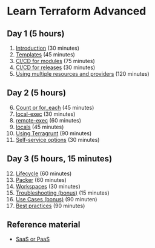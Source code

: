 # Learn Terraform Advanced

## Day 1 (5 hours)

1. [Introduction](introduction) (30 minutes)
2. [Templates](templates.md) (45 minutes)
3. [CI/CD for modules](cicd-for-modules.md) (75 minutes)
4. [CI/CD for releases](cicd-for-releases.md) (30 minutes)
5. [Using multiple resources and providers](multiple-resources.md) (120 minutes)

## Day 2 (5 hours)

6. [Count or for_each](count_or_for_each.md) (45 minutes)
7. [local-exec](local-exec.md) (30 minutes)
8. [remote-exec](remote-exec.md) (60 minutes)
9. [locals](local-values.md) (45 minutes)
10. [Using Terragrunt](terragrunt.md) (90 minutes)
11. [Self-service options](self-service.md) (30 minutes)

## Day 3 (5 hours, 15 minutes)

12. [Lifecycle](lifecycle.md) (60 minutes)
13. [Packer](packer.md) (60 minutes)
14. [Workspaces](workspaces.md) (30 minutes)
15. [Troubleshooting (bonus)](troubleshooting.md) (15 minutes)
16. [Use Cases (bonus)](../BASIC/use-cases.md) (90 minuten)
17. [Best practices](best-practices.md) (90 minutes)

## Reference material

- [SaaS or PaaS](saas-or-paas.md)
